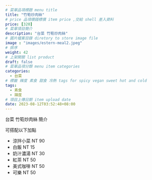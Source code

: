 ```yaml
---
# 菜單品項標題 menu title 
title: "竹筍炒肉絲"
# price 品項價錢標價 item price ,交給 shell 差入資料
price: [320] 
# 菜單項目簡介 
description: "台菜 竹筍炒肉絲"
# 圖片檔案目錄 diretory to store image file
image : "images/estern-meal2.jpeg"
# 排序
weight: 42 
# 上架開關 list product 
draft: false
# 菜單品項分類 menu item categories 
categories:
  - 台菜
# 標籤 辣度 素食 甜食 冷熱 tags for spicy vegan sweet hot and cold 
tags:
  - 素食
  - 辣度
# 項目上傳日期 item upload date 
date: 2023-08-12T03:52:48+08:00
---
```


台菜 竹筍炒肉絲 簡介

可搭配以下加點

- 涼拌小菜  NT 90
- 白飯 NT 15
- 奶汁濃湯 NT 30
- 紅茶  NT 50
- 美式咖啡 NT 50
- 可樂 NT 50
